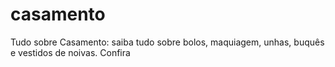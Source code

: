 casamento
=========

Tudo sobre Casamento: saiba tudo sobre bolos, maquiagem, unhas, buquês e vestidos de noivas. Confira
